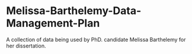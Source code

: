 # Melissa-Barthelemy-Data-Management-Plan
A collection of data being used by PhD. candidate Melissa Barthelemy for her dissertation. 
